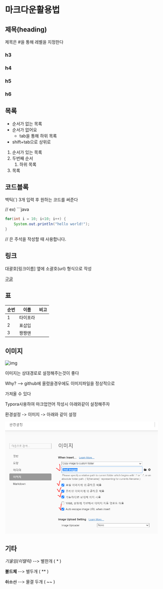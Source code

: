 # 마크다운활용법



## 제목(heading)

제목은 #을 통해 레벨을 지정한다

### h3

### h4

### h5

### h6

## 목록

* 순서가 없는 목록
* 순서가 없어요
  * tab을 통해 하위 목록
* shift+tab으로 상위로

1. 순서가 있는 목록
2. 두번째 순서
   1. 하위 목록
3. 목록

## 코드블록

백틱(`) 3개 입력 후 원하는 코드를 써준다

// ex) ```java

```java
for(int i = 10; i<10; i++) {
    System.out.println("hello world!");
}
```

// 은 주석을 작성할 때 사용합니다.

## 링크

[]() 

대괄호[링크이름] 옆에 소괄호(url) 형식으로 작성

[구글](https://google.com)

## 표

| 순번 | 이름     | 비고 |
| ---- | -------- | ---- |
| 1    | 타이포라 |      |
| 2    | 표삽입   |      |
| 3    | 짱짱맨   |      |

## 이미지



![img](https://avatars.githubusercontent.com/u/59682683?s=460&u=5ebbed9f6564d9b756518e3e3cf52993b51fd777&v=4)

이미지는 상대경로로 설정해주는것이 좋다

Why? --> github에 올렸을경우에도 이미지파일을 정상적으로

가져올 수 있다

Typora사용하여 마크업언어 작성시 아래와같이 설정해주자

환경설정 -> 이미지 -> 아래와 같이 설정

![typora_img_setting](md-images/typora_img_setting.PNG)



## 기타

*기울임(이탤릭)* --> 별한개 ( * )

**볼드체** --> 별두개 ( ** )

~~취소선~~  --> 물결 두개 ( ~~ )